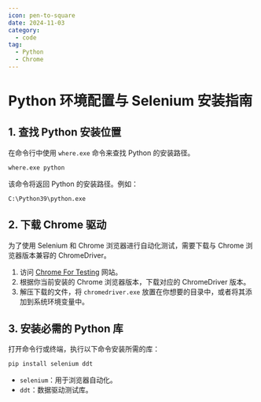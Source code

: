```yaml
---
icon: pen-to-square
date: 2024-11-03
category:
  - code
tag:
  - Python
  - Chrome
---
```


# Python 环境配置与 Selenium 安装指南

## 1. 查找 Python 安装位置
在命令行中使用 `where.exe` 命令来查找 Python 的安装路径。

```bash
where.exe python
```

该命令将返回 Python 的安装路径。例如：

```
C:\Python39\python.exe
```


## 2. 下载 Chrome 驱动

为了使用 Selenium 和 Chrome 浏览器进行自动化测试，需要下载与 Chrome 浏览器版本兼容的 ChromeDriver。

1. 访问 [Chrome For Testing](https://googlechromelabs.github.io/chrome-for-testing/) 网站。
2. 根据你当前安装的 Chrome 浏览器版本，下载对应的 ChromeDriver 版本。
3. 解压下载的文件，将 `chromedriver.exe` 放置在你想要的目录中，或者将其添加到系统环境变量中。

## 3. 安装必需的 Python 库

打开命令行或终端，执行以下命令安装所需的库：

```bash
pip install selenium ddt
```

- `selenium`：用于浏览器自动化。
- `ddt`：数据驱动测试库。